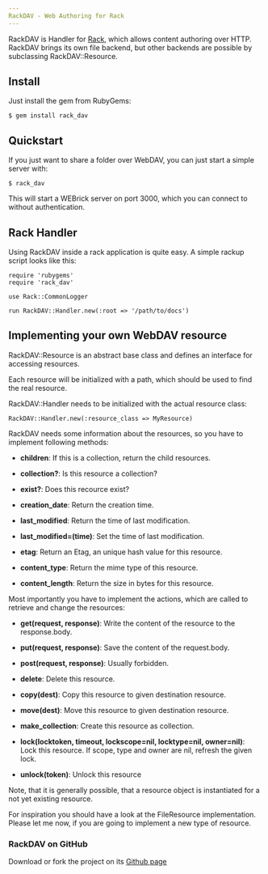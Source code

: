 ```yaml
---
RackDAV - Web Authoring for Rack
---
```


RackDAV is Handler for [Rack][1], which allows content authoring over
HTTP. RackDAV brings its own file backend, but other backends are
possible by subclassing RackDAV::Resource.

## Install

Just install the gem from RubyGems:

    $ gem install rack_dav

## Quickstart

If you just want to share a folder over WebDAV, you can just start a
simple server with:

    $ rack_dav

This will start a WEBrick server on port 3000, which you can connect
to without authentication.

## Rack Handler

Using RackDAV inside a rack application is quite easy. A simple rackup
script looks like this:

    require 'rubygems'
    require 'rack_dav'
    
    use Rack::CommonLogger
    
    run RackDAV::Handler.new(:root => '/path/to/docs')

## Implementing your own WebDAV resource

RackDAV::Resource is an abstract base class and defines an interface
for accessing resources.

Each resource will be initialized with a path, which should be used to
find the real resource.

RackDAV::Handler needs to be initialized with the actual resource class:

    RackDAV::Handler.new(:resource_class => MyResource)

RackDAV needs some information about the resources, so you have to
implement following methods:

* __children__: If this is a collection, return the child resources.

* __collection?__: Is this resource a collection?

* __exist?__: Does this recource exist?

* __creation\_date__: Return the creation time.

* __last\_modified__: Return the time of last modification.

* __last\_modified=(time)__: Set the time of last modification.

* __etag__: Return an Etag, an unique hash value for this resource.

* __content_type__: Return the mime type of this resource.

* __content\_length__: Return the size in bytes for this resource.


Most importantly you have to implement the actions, which are called
to retrieve and change the resources:

* __get(request, response)__: Write the content of the resource to the response.body.

* __put(request, response)__: Save the content of the request.body.

* __post(request, response)__: Usually forbidden.

* __delete__: Delete this resource.

* __copy(dest)__: Copy this resource to given destination resource.

* __move(dest)__: Move this resource to given destination resource.

* __make\_collection__: Create this resource as collection.

* __lock(locktoken, timeout, lockscope=nil, locktype=nil, owner=nil)__: Lock this resource.
  If scope, type and owner are nil, refresh the given lock.

* __unlock(token)__: Unlock this resource

Note, that it is generally possible, that a resource object is
instantiated for a not yet existing resource.

For inspiration you should have a look at the FileResource
implementation. Please let me now, if you are going to implement a new
type of resource.


### RackDAV on GitHub

Download or fork the project on its [Github page][2]


[1]: http://github.com/chneukirchen/rack
[2]: http://github.com/georgi/rack_dav
